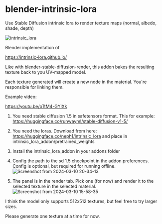 # blender-intrinsic-lora
Use Stable Diffusion intrinsic lora to render texture maps (normal, albedo, shade, depth)

![intrinsic_lora](https://github.com/neph1/blender-intrinsic-lora/assets/7988802/0b63d94a-1e5d-4792-8893-b88e6e2cf496)


Blender implementation of 

https://intrinsic-lora.github.io/

Like with blender-stable-diffusion-render, this addon bakes the resulting texture back to you UV-mapped model.

Each texture generated will create a new node in the material. You're responsible for linking them.

Example video:

https://youtu.be/oTtM4-GYlXk


1. You need stable diffusion 1.5 in safetensors format. This for example: https://huggingface.co/runwayml/stable-diffusion-v1-5/

2. You need the loras. Download from here: https://huggingface.co/neph1/intrinsic_lora and place in intrinsic_lora_addon/pretrained_weights

3. Install the intrinsic_lora_addon in your addons folder

4. Config the path to the sd 1.5 checkpoint in the addon preferences. Config is optional, but required for running offline.
![Screenshot from 2024-03-10 20-34-13](https://github.com/neph1/blender-intrinsic-lora/assets/7988802/011c7c93-5c3f-431a-a05a-8d8911c47a8d)


6. The panel is in the render tab. Pick one (for now) and render it to the selected texture in the selected material.
![Screenshot from 2024-03-10 15-58-35](https://github.com/neph1/blender-intrinsic-lora/assets/7988802/4abf582b-72e2-462a-be2b-37fc9bb48604)

I think the model only supports 512x512 textures, but feel free to try larger sizes.

Please generate one texture at a time for now.

